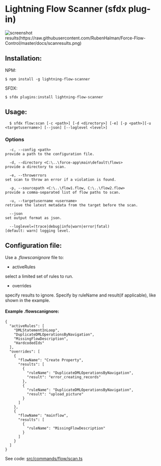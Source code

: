 Lightning Flow Scanner (sfdx plug-in)
=====================

![screenshot results(https://raw.githubusercontent.com/RubenHalman/Force-Flow-Control/master/docs/scanresults.png)](https://raw.githubusercontent.com/Force-Config-Control/lightning-flow-scanner-sfdx/master/.images/results.png)

## Installation:

NPM:
```sh-session
$ npm install -g lightning-flow-scanner
```

SFDX:
```sh-session
$ sfdx plugins:install lightning-flow-scanner
```

## Usage:

```
  $ sfdx flow:scan [-c <path>] [-d <directory>] [-e] [-p <path>][-u <targetusername>] [--json] [--loglevel <level>]
```

### Options
```
  -c, --config <path>                                               provide a path to the configuration file.

  -d, --directory <C:\..\force-app\main\default\flows>              provide a directory to scan.

  -e, --throwerrors                                                 set scan to throw an error if a violation is found.

  -p, --sourcepath <C:\..\flow1.flow, C:\..\flow2.flow>             provide a comma-separated list of flow paths to scan.

  -u, --targetusername <username>                                   retrieve the latest metadata from the target before the scan.

  --json                                                            set output format as json.

  --loglevel=(trace|debug|info|warn|error|fatal)                    [default: warn] logging level.

```

## Configuration file:
Use a _.flowscanignore_ file to:

 - activeRules
 
 select a limited set of rules to run.
    
 - overrides
 
 specify results to ignore. Specify by ruleName and result(if applicable), like shown in the example.

#### Example .flowscanignore:
```
{
  "activeRules": [
    "DMLStatementInLoop",
    "DuplicateDMLOperationsByNavigation",
    "MissingFlowDescription",
    "HardcodedIds"
  ],
  "overrides": [
    {
      "flowName": "Create Property",
      "results": [
        {
          "ruleName": "DuplicateDMLOperationsByNavigation",
          "result": "error_creating_records"
        },
        {
          "ruleName": "DuplicateDMLOperationsByNavigation",
          "result": "upload_picture"
        }
      ]
    },
    {
      "flowName": "mainflow",
      "results": [
        {
          "ruleName": "MissingFlowDescription"
        }
      ]
    }
  ]
}
```

See code: [src/commands/flow/scan.ts](https://github.com/Force-Config-Control/lightning-flow-scanner-sfdx/blob/v0.0.18/src/commands/flow/scan.ts)
